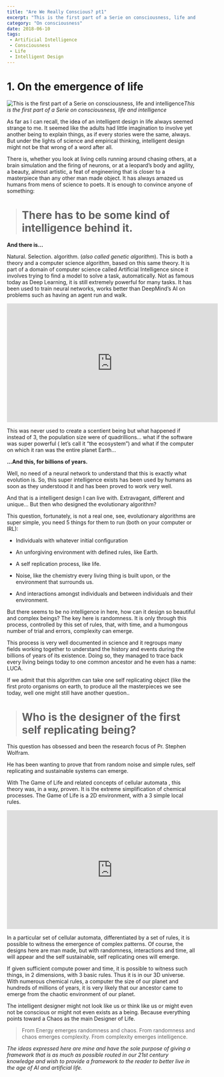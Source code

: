 ```yaml
---
title: "Are We Really Conscious? pt1"
excerpt: "This is the first part of a Serie on consciousness, life and intelligence"
category: "On consciousness"
date: 2018-06-10
tags:
 - Artificial Intelligence
 - Consciousness
 - Life
 - Intelligent Design
---
```


# 1. On the emergence of life

![This is the first part of a Serie on consciousness, life and intelligence](https://cdn-images-1.medium.com/max/2560/1*dCu0NVzJOpsIVpkHSrKf5g.jpeg)*This is the first part of a Serie on consciousness, life and intelligence*

As far as I can recall, the idea of an intelligent design in life always seemed strange to me. It seemed like the adults had little imagination to involve yet another being to explain things, as if every stories were the same, always. But under the lights of science and empirical thinking, intelligent design might not be that wrong of a word after all.

There is, whether you look at living cells running around chasing others, at a brain simulation and the firing of neurons, or at a leopard’s body and agility, a beauty, almost artistic, a feat of engineering that is closer to a masterpiece than any other man made object. It has always amazed us humans from mens of science to poets. It is enough to convince anyone of something:
> # There has to be some kind of intelligence behind it.

**And there is…**

Natural. Selection. algorithm. (*also called genetic algorithm*). This is both a theory and a computer science algorithm, based on this same theory. It is part of a domain of computer science called Artificial Intelligence since it involves trying to find a model to solve a task, automatically. Not as famous today as Deep Learning, it is still extremely powerful for many tasks. It has been used to train neural networks, works better than DeepMind’s AI on problems such as having an agent run and walk.

<center><iframe width="560" height="315" src="https://www.youtube.com/embed/pgaEE27nsQw" frameborder="0" allowfullscreen></iframe></center>

This was never used to create a scentient being but what happened if instead of 3, the population size were of quadrillions… what if the software was super powerful ( let’s call it “the ecosystem”) and what if the computer on which it ran was the entire planet Earth…

**…And this, for billions of years.**

Well, no need of a neural network to understand that this is exactly what evolution is. So, this super intelligence exists has been used by humans as soon as they understood it and has been proved to work very well.

And that is a intelligent design I can live with. Extravagant, different and unique… But then who designed the evolutionary algorithm?

This question, fortunately, is not a real one, see, evolutionary algorithms are super simple, you need 5 things for them to run (both on your computer or IRL):

* Individuals with whatever initial configuration

* An unforgiving environment with defined rules, like Earth.

* A self replication process, like life.

* Noise, like the chemistry every living thing is built upon, or the environment that surrounds us.

* And interactions amongst individuals and between individuals and their environment.

But there seems to be no intelligence in here, how can it design so beautiful and complex beings? The key here is randomness. It is only through this process, controlled by this set of rules, that, with time, and a humongous number of trial and errors, complexity can emerge.

This process is very well documented in science and it regroups many fields working together to understand the history and events during the billions of years of its existence. Doing so, they managed to trace back every living beings today to one common ancestor and he even has a name: LUCA.

If we admit that this algorithm can take one self replicating object (like the first proto organisms on earth, to produce all the masterpieces we see today, well one might still have another question..
> # Who is the designer of the first self replicating being?

This question has obsessed and been the research focus of Pr. Stephen Wolfram.

He has been wanting to prove that from random noise and simple rules, self replicating and sustainable systems can emerge.

With The Game of Life and related concepts of cellular automata , this theory was, in a way, proven. It is the extreme simplification of chemical processes. The Game of Life is a 2D environment, with a 3 simple local rules.

<center><iframe width="560" height="315" src="https://www.youtube.com/embed/C2vgICfQawE" frameborder="0" allowfullscreen></iframe></center>

In a particular set of cellular automata, differentiated by a set of rules, it is possible to witness the emergence of complex patterns. Of course, the designs here are man made, but with randomness, interactions and time, all will appear and the self sustainable, self replicating ones will emerge.

If given sufficient compute power and time, it is possible to witness such things, in 2 dimensions, with 3 basic rules. Thus it is in our 3D universe. 
With numerous chemical rules, a computer the size of our planet and hundreds of millions of years, it is very likely that our ancestor came to emerge from the chaotic environment of our planet.

The intelligent designer might not look like us or think like us or might even not be conscious or might not even exists as a being. 
Because everything points toward a Chaos as the main Designer of Life.
> From Energy emerges randomness and chaos. 
From randomness and chaos emerges complexity. 
From complexity emerges intelligence.

*The ideas expressed here are mine and have the sole purpose of giving a framework that is as much as possible routed in our 21st century knowledge and wish to provide a framework to the reader to better live in the age of AI and artificial life.*
